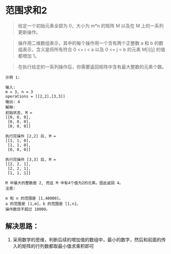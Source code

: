# 范围求和2

> 给定一个初始元素全部为 0，大小为 m*n 的矩阵 M 以及在 M 上的一系列更新操作。

> 操作用二维数组表示，其中的每个操作用一个含有两个正整数 a 和 b 的数组表示，含义是将所有符合 0 <= i < a 以及 0 <= j < b 的元素 M[i][j] 的值都增加 1。

> 在执行给定的一系列操作后，你需要返回矩阵中含有最大整数的元素个数。

```
示例 1:

输入:
m = 3, n = 3
operations = [[2,2],[3,3]]
输出: 4
解释:
初始状态, M =
[[0, 0, 0],
 [0, 0, 0],
 [0, 0, 0]]

执行完操作 [2,2] 后, M =
[[1, 1, 0],
 [1, 1, 0],
 [0, 0, 0]]

执行完操作 [3,3] 后, M =
[[2, 2, 1],
 [2, 2, 1],
 [1, 1, 1]]

M 中最大的整数是 2, 而且 M 中有4个值为2的元素。因此返回 4。
注意:

m 和 n 的范围是 [1,40000]。
a 的范围是 [1,m]，b 的范围是 [1,n]。
操作数目不超过 10000。
```

## 解决思路：
1. 采用数学的思维，判断后续的增加值的数组中，最小的数字，然后和前面的传入的矩阵的行列数都取最小值求乘积即可
